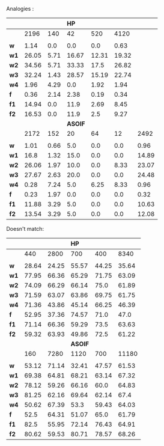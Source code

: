 Analogies :

|        |       |      | **HP**    |       |       |       |
|:-------|:------|:-----|:----------|:------|:------|:------|
|        | 2196      |   140   | 42   |  520     | 4120      |       |
|        |       |      |    |       |       |       |
| **w**  | 1.14  | 0.0  | 0.0       | 0.0   | 0.63  |       |
| **w1** | 26.05 | 5.71 | 16.67     | 12.31 | 19.32 |       |
| **w2** | 34.56 | 5.71 | 33.33     | 17.5  | 26.82 |       |
| **w3** | 32.24 | 1.43 | 28.57     | 15.19 | 22.74 |       |
| **w4** | 1.96  | 4.29 | 0.0       | 1.92  | 1.94  |       |
| **f**  | 0.36  | 2.14 | 2.38      | 0.19  | 0.34  |       |
| **f1** | 14.94 | 0.0  | 11.9      | 2.69  | 8.45  |       |
| **f2** | 16.53 | 0.0  | 11.9      | 2.5   | 9.27  |       |
|        |       |      | **ASOIF** |       |       |       |
|        |  2172     |  152    | 20 |   64    |   12    |  2492     |
|        |       |      |  |       |       |       |
| **w**  | 1.01  | 0.66 | 5.0       | 0.0   | 0.0   | 0.96  |
| **w1** | 16.8  | 1.32 | 15.0      | 0.0   | 0.0   | 14.89 |
| **w2** | 26.06 | 1.97 | 10.0      | 0.0   | 8.33  | 23.07 |
| **w3** | 27.67 | 2.63 | 20.0      | 0.0   | 0.0   | 24.48 |
| **w4** | 0.28  | 7.24 | 5.0       | 6.25  | 8.33  | 0.96  |
| **f**  | 0.23  | 1.97 | 0.0       | 0.0   | 0.0   | 0.32  |
| **f1** | 11.88 | 3.29 | 5.0       | 0.0   | 0.0   | 10.63 |
| **f2** | 13.54 | 3.29 | 5.0       | 0.0   | 0.0   | 12.08 |

Doesn't match:

|        |       |       | **HP**    |       |       |
|:-------|:------|:------|:----------|:------|:------|
|        |  440     |   2800    |   700  |  400     |  8340     |
|        |       |       |    |       |       |
| **w**  | 28.64 | 24.25 | 55.57     | 44.25 | 35.64 |
| **w1** | 77.95 | 66.36 | 65.29     | 71.75 | 63.09 |
| **w2** | 74.09 | 66.29 | 66.14     | 75.0  | 61.89 |
| **w3** | 71.59 | 63.07 | 63.86     | 69.75 | 61.75 |
| **w4** | 71.36 | 43.86 | 45.14     | 66.25 | 46.39 |
| **f**  | 52.95 | 37.36 | 74.57     | 71.0  | 47.0  |
| **f1** | 71.14 | 66.36 | 59.29     | 73.5  | 63.63 |
| **f2** | 59.32 | 63.93 | 49.86     | 72.5  | 61.22 |
|        |       |       | **ASOIF** |       |       |
|        |  160     |   7280    |  1120   |  700     |   11180    |
|        |       |       |    |       |       |
| **w**  | 53.12 | 71.14 | 32.41     | 47.57 | 61.53 |
| **w1** | 69.38 | 64.81 | 68.21     | 63.14 | 67.32 |
| **w2** | 78.12 | 59.26 | 66.16     | 60.0  | 64.83 |
| **w3** | 81.25 | 62.16 | 69.64     | 62.14 | 67.4  |
| **w4** | 50.62 | 67.39 | 53.3      | 59.43 | 64.03 |
| **f**  | 52.5  | 64.31 | 51.07     | 65.0  | 61.79 |
| **f1** | 82.5  | 55.95 | 72.14     | 76.43 | 64.91 |
| **f2** | 80.62 | 59.53 | 80.71     | 78.57 | 68.26 |
